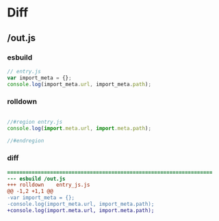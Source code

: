 # Diff
## /out.js
### esbuild
```js
// entry.js
var import_meta = {};
console.log(import_meta.url, import_meta.path);
```
### rolldown
```js

//#region entry.js
console.log(import.meta.url, import.meta.path);

//#endregion

```
### diff
```diff
===================================================================
--- esbuild	/out.js
+++ rolldown	entry_js.js
@@ -1,2 +1,1 @@
-var import_meta = {};
-console.log(import_meta.url, import_meta.path);
+console.log(import.meta.url, import.meta.path);

```